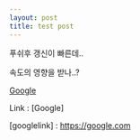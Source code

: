 ```yaml
---
layout: post
title: test post
---
```

 푸쉬후 갱신이 빠른데..

 속도의 영향을 받나..?



[Google](https://google.com)

Link : [Google]

[googlelink] : https://google.com







